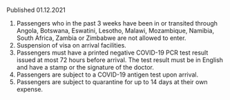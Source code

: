 Published 01.12.2021
1. Passengers who in the past 3 weeks have been in or transited through Angola, Botswana, Eswatini, Lesotho, Malawi, Mozambique, Namibia, South Africa, Zambia or Zimbabwe are not allowed to enter.
2. Suspension of visa on arrival facilities.
3. Passengers must have a printed negative COVID-19 PCR test result issued at most 72 hours before arrival. The test result must be in English and have a stamp or the signature of the doctor.
4. Passengers are subject to a COVID-19 antigen test upon arrival.
5. Passengers are subject to quarantine for up to 14 days at their own expense.